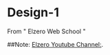 # Design-1
From " Elzero Web School "

##Note:
[Elzero Youtube Channel:](https://www.youtube.com/watch?v=_-eh8cwGGwg&t=1460s).
